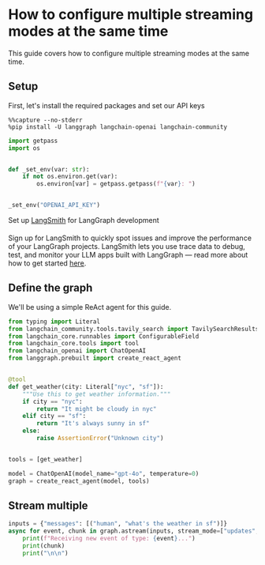 # How to configure multiple streaming modes at the same time

This guide covers how to configure multiple streaming modes at the same time.

## Setup

First, let's install the required packages and set our API keys


```
%%capture --no-stderr
%pip install -U langgraph langchain-openai langchain-community
```


```python
import getpass
import os


def _set_env(var: str):
    if not os.environ.get(var):
        os.environ[var] = getpass.getpass(f"{var}: ")


_set_env("OPENAI_API_KEY")
```

<div class="admonition tip">
    <p class="admonition-title">Set up <a href="https://smith.langchain.com">LangSmith</a> for LangGraph development</p>
    <p style="padding-top: 5px;">
        Sign up for LangSmith to quickly spot issues and improve the performance of your LangGraph projects. LangSmith lets you use trace data to debug, test, and monitor your LLM apps built with LangGraph — read more about how to get started <a href="https://docs.smith.langchain.com">here</a>. 
    </p>
</div>

## Define the graph

We'll be using a simple ReAct agent for this guide.


```python
from typing import Literal
from langchain_community.tools.tavily_search import TavilySearchResults
from langchain_core.runnables import ConfigurableField
from langchain_core.tools import tool
from langchain_openai import ChatOpenAI
from langgraph.prebuilt import create_react_agent


@tool
def get_weather(city: Literal["nyc", "sf"]):
    """Use this to get weather information."""
    if city == "nyc":
        return "It might be cloudy in nyc"
    elif city == "sf":
        return "It's always sunny in sf"
    else:
        raise AssertionError("Unknown city")


tools = [get_weather]

model = ChatOpenAI(model_name="gpt-4o", temperature=0)
graph = create_react_agent(model, tools)
```

## Stream multiple


```python
inputs = {"messages": [("human", "what's the weather in sf")]}
async for event, chunk in graph.astream(inputs, stream_mode=["updates", "debug"]):
    print(f"Receiving new event of type: {event}...")
    print(chunk)
    print("\n\n")
```
